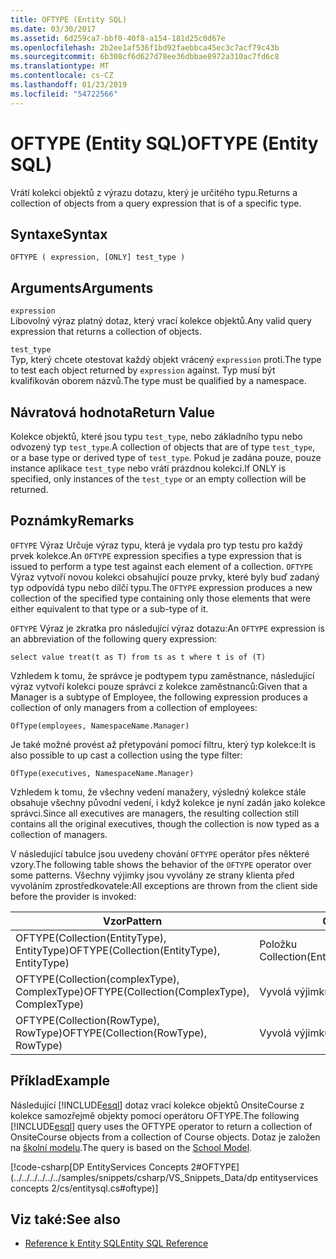 ```yaml
---
title: OFTYPE (Entity SQL)
ms.date: 03/30/2017
ms.assetid: 6d259ca7-bbf0-40f8-a154-181d25c0d67e
ms.openlocfilehash: 2b2ee1af536f1bd92faebbca45ec3c7acf79c43b
ms.sourcegitcommit: 6b308cf6d627d78ee36dbbae8972a310ac7fd6c8
ms.translationtype: MT
ms.contentlocale: cs-CZ
ms.lasthandoff: 01/23/2019
ms.locfileid: "54722566"
---
```

# <a name="oftype-entity-sql"></a><span data-ttu-id="a1b23-102">OFTYPE (Entity SQL)</span><span class="sxs-lookup"><span data-stu-id="a1b23-102">OFTYPE (Entity SQL)</span></span>
<span data-ttu-id="a1b23-103">Vrátí kolekci objektů z výrazu dotazu, který je určitého typu.</span><span class="sxs-lookup"><span data-stu-id="a1b23-103">Returns a collection of objects from a query expression that is of a specific type.</span></span>  
  
## <a name="syntax"></a><span data-ttu-id="a1b23-104">Syntaxe</span><span class="sxs-lookup"><span data-stu-id="a1b23-104">Syntax</span></span>  
  
```  
OFTYPE ( expression, [ONLY] test_type )  
```  
  
## <a name="arguments"></a><span data-ttu-id="a1b23-105">Arguments</span><span class="sxs-lookup"><span data-stu-id="a1b23-105">Arguments</span></span>  
 `expression`  
 <span data-ttu-id="a1b23-106">Libovolný výraz platný dotaz, který vrací kolekce objektů.</span><span class="sxs-lookup"><span data-stu-id="a1b23-106">Any valid query expression that returns a collection of objects.</span></span>  
  
 `test_type`  
 <span data-ttu-id="a1b23-107">Typ, který chcete otestovat každý objekt vrácený `expression` proti.</span><span class="sxs-lookup"><span data-stu-id="a1b23-107">The type to test each object returned by `expression` against.</span></span> <span data-ttu-id="a1b23-108">Typ musí být kvalifikován oborem názvů.</span><span class="sxs-lookup"><span data-stu-id="a1b23-108">The type must be qualified by a namespace.</span></span>  
  
## <a name="return-value"></a><span data-ttu-id="a1b23-109">Návratová hodnota</span><span class="sxs-lookup"><span data-stu-id="a1b23-109">Return Value</span></span>  
 <span data-ttu-id="a1b23-110">Kolekce objektů, které jsou typu `test_type`, nebo základního typu nebo odvozený typ `test_type`.</span><span class="sxs-lookup"><span data-stu-id="a1b23-110">A collection of objects that are of type `test_type`, or a base type or derived type of `test_type`.</span></span> <span data-ttu-id="a1b23-111">Pokud je zadána pouze, pouze instance aplikace `test_type` nebo vrátí prázdnou kolekci.</span><span class="sxs-lookup"><span data-stu-id="a1b23-111">If ONLY is specified, only instances of the `test_type` or an empty collection will be returned.</span></span>  
  
## <a name="remarks"></a><span data-ttu-id="a1b23-112">Poznámky</span><span class="sxs-lookup"><span data-stu-id="a1b23-112">Remarks</span></span>  
 <span data-ttu-id="a1b23-113">`OFTYPE` Výraz Určuje výraz typu, která je vydala pro typ testu pro každý prvek kolekce.</span><span class="sxs-lookup"><span data-stu-id="a1b23-113">An `OFTYPE` expression specifies a type expression that is issued to perform a type test against each element of a collection.</span></span>  <span data-ttu-id="a1b23-114">`OFTYPE` Výraz vytvoří novou kolekci obsahující pouze prvky, které byly buď zadaný typ odpovídá typu nebo dílčí typu.</span><span class="sxs-lookup"><span data-stu-id="a1b23-114">The `OFTYPE` expression produces a new collection of the specified type containing only those elements that were either equivalent to that type or a sub-type of it.</span></span>  
  
 <span data-ttu-id="a1b23-115">`OFTYPE` Výraz je zkratka pro následující výraz dotazu:</span><span class="sxs-lookup"><span data-stu-id="a1b23-115">An `OFTYPE` expression is an abbreviation of the following query expression:</span></span>  
  
```  
select value treat(t as T) from ts as t where t is of (T)  
```  
  
 <span data-ttu-id="a1b23-116">Vzhledem k tomu, že správce je podtypem typu zaměstnance, následující výraz vytvoří kolekci pouze správci z kolekce zaměstnanců:</span><span class="sxs-lookup"><span data-stu-id="a1b23-116">Given that a Manager is a subtype of Employee, the following expression produces a collection of only managers from a collection of employees:</span></span>  
  
```  
OfType(employees, NamespaceName.Manager)  
```  
  
 <span data-ttu-id="a1b23-117">Je také možné provést až přetypování pomocí filtru, který typ kolekce:</span><span class="sxs-lookup"><span data-stu-id="a1b23-117">It is also possible to up cast a collection using the type filter:</span></span>  
  
```  
OfType(executives, NamespaceName.Manager)  
```  
  
 <span data-ttu-id="a1b23-118">Vzhledem k tomu, že všechny vedení manažery, výsledný kolekce stále obsahuje všechny původní vedení, i když kolekce je nyní zadán jako kolekce správci.</span><span class="sxs-lookup"><span data-stu-id="a1b23-118">Since all executives are managers, the resulting collection still contains all the original executives, though the collection is now typed as a collection of managers.</span></span>  
  
 <span data-ttu-id="a1b23-119">V následující tabulce jsou uvedeny chování `OFTYPE` operátor přes některé vzory.</span><span class="sxs-lookup"><span data-stu-id="a1b23-119">The following table shows the behavior of the `OFTYPE` operator over some patterns.</span></span> <span data-ttu-id="a1b23-120">Všechny výjimky jsou vyvolány ze strany klienta před vyvoláním zprostředkovatele:</span><span class="sxs-lookup"><span data-stu-id="a1b23-120">All exceptions are thrown from the client side before the provider is invoked:</span></span>  
  
|<span data-ttu-id="a1b23-121">Vzor</span><span class="sxs-lookup"><span data-stu-id="a1b23-121">Pattern</span></span>|<span data-ttu-id="a1b23-122">Chování</span><span class="sxs-lookup"><span data-stu-id="a1b23-122">Behavior</span></span>|  
|-------------|--------------|  
|<span data-ttu-id="a1b23-123">OFTYPE(Collection(EntityType), EntityType)</span><span class="sxs-lookup"><span data-stu-id="a1b23-123">OFTYPE(Collection(EntityType), EntityType)</span></span>|<span data-ttu-id="a1b23-124">Položku Collection(EntityType)</span><span class="sxs-lookup"><span data-stu-id="a1b23-124">Collection(EntityType)</span></span>|  
|<span data-ttu-id="a1b23-125">OFTYPE(Collection(complexType), ComplexType)</span><span class="sxs-lookup"><span data-stu-id="a1b23-125">OFTYPE(Collection(ComplexType), ComplexType)</span></span>|<span data-ttu-id="a1b23-126">Vyvolá výjimku</span><span class="sxs-lookup"><span data-stu-id="a1b23-126">Throws</span></span>|  
|<span data-ttu-id="a1b23-127">OFTYPE(Collection(RowType), RowType)</span><span class="sxs-lookup"><span data-stu-id="a1b23-127">OFTYPE(Collection(RowType), RowType)</span></span>|<span data-ttu-id="a1b23-128">Vyvolá výjimku</span><span class="sxs-lookup"><span data-stu-id="a1b23-128">Throws</span></span>|  
  
## <a name="example"></a><span data-ttu-id="a1b23-129">Příklad</span><span class="sxs-lookup"><span data-stu-id="a1b23-129">Example</span></span>  
 <span data-ttu-id="a1b23-130">Následující [!INCLUDE[esql](../../../../../../includes/esql-md.md)] dotaz vrací kolekce objektů OnsiteCourse z kolekce samozřejmě objekty pomocí operátoru OFTYPE.</span><span class="sxs-lookup"><span data-stu-id="a1b23-130">The following [!INCLUDE[esql](../../../../../../includes/esql-md.md)] query uses the OFTYPE operator to return a collection of OnsiteCourse objects from a collection of Course objects.</span></span> <span data-ttu-id="a1b23-131">Dotaz je založen na [školní modelu](https://msdn.microsoft.com/library/859a9587-81ea-4a45-9bc0-f8d330e1adac).</span><span class="sxs-lookup"><span data-stu-id="a1b23-131">The query is based on the [School Model](https://msdn.microsoft.com/library/859a9587-81ea-4a45-9bc0-f8d330e1adac).</span></span>  
  
 [!code-csharp[DP EntityServices Concepts 2#OFTYPE](../../../../../../samples/snippets/csharp/VS_Snippets_Data/dp entityservices concepts 2/cs/entitysql.cs#oftype)]  
  
## <a name="see-also"></a><span data-ttu-id="a1b23-132">Viz také:</span><span class="sxs-lookup"><span data-stu-id="a1b23-132">See also</span></span>
- [<span data-ttu-id="a1b23-133">Reference k Entity SQL</span><span class="sxs-lookup"><span data-stu-id="a1b23-133">Entity SQL Reference</span></span>](../../../../../../docs/framework/data/adonet/ef/language-reference/entity-sql-reference.md)
